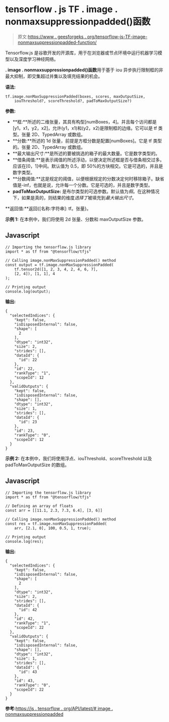 # tensorflow . js TF . image . nonmaxsuppressionpadded()函数

> 原文:[https://www . geesforgeks . org/tensorflow-js-TF-image-nonmaxsuppressionpadded-function/](https://www.geeksforgeeks.org/tensorflow-js-tf-image-nonmaxsuppressionpadded-function/)

Tensorflow.js 是谷歌开发的开源库，用于在浏览器或节点环境中运行机器学习模型以及深度学习神经网络。

**. image . nonmaxsuppressionpadded()函数**用于基于 iou 异步执行限制框的非最大抑制，即交集超过并集以及填充结果的机会。

**语法:**

```
tf.image.nonMaxSuppressionPadded(boxes, scores, maxOutputSize, 
    iouThreshold?, scoreThreshold?, padToMaxOutputSize?)
```

**参数:**

*   **框:**所述的二维张量，其具有构型[numBoxes，4]。并且每个访问都是[y1，x1，y2，x2]，允许(y1，x1)和(y2，x2)是限制框的边缘。它可以是 tf 类型。张量 2D、TypedArray 或数组。
*   **分数:**所述的 1d 张量，前提是方框分数是配置[numBoxes]。它是 tf 类型的。张量 2D、TypedArray 或数组。
*   **最大输出尺寸:**是所述的要被挑选的箱子的最大数量。它是数字类型的。
*   **借条阈值:**是表示阈值的所述浮动，以便决定所述框是否与借条相交过多。应该在[0，1]中间。默认值为 0.5，即 50%的方块相交。它是可选的，并且是数字类型。
*   **分数阈值:**这是规定的阈值，以便根据规定的分数决定何时移除箱子。缺省值是-inf，也就是说，允许每一个分数。它是可选的，并且是数字类型。
*   **padToMaxOutputSize:** 是布尔类型的可选参数。默认值为*假*。在这种情况下，如果是真的，则结果的维度*选择丁*被填充到*最大输出尺寸*。

**返回值:**返回{[名称:字符串]: tf。张量}。

**示例 1:** 在本例中，我们将使用 2d 张量、分数和 maxOutputSize 参数。

## Javascript

```
// Importing the tensorflow.js library
import * as tf from "@tensorflow/tfjs"

// Calling image.nonMaxSuppressionPadded() method
const output = tf.image.nonMaxSuppressionPadded(
    tf.tensor2d([1, 2, 3, 4, 2, 4, 6, 7], 
    [2, 4]), [1, 1], 4
);

// Printing output
console.log(output);
```

**输出:**

```
{
  "selectedIndices": {
    "kept": false,
    "isDisposedInternal": false,
    "shape": [
      2
    ],
    "dtype": "int32",
    "size": 2,
    "strides": [],
    "dataId": {
      "id": 22
    },
    "id": 22,
    "rankType": "1",
    "scopeId": 12
  },
  "validOutputs": {
    "kept": false,
    "isDisposedInternal": false,
    "shape": [],
    "dtype": "int32",
    "size": 1,
    "strides": [],
    "dataId": {
      "id": 23
    },
    "id": 23,
    "rankType": "0",
    "scopeId": 12
  }
}
```

**示例 2:** 在本例中，我们将使用浮点、iouThreshold、scoreThreshold 以及 padToMaxOutputSize 的数组。

## Javascript

```
// Importing the tensorflow.js library
import * as tf from "@tensorflow/tfjs"

// Defining an array of floats
const arr = [[11.1, 2.3, 7.3, 6.4], [3, 6]]

// Calling image.nonMaxSuppressionPadded() method
const res = tf.image.nonMaxSuppressionPadded(
    arr, [2.1, 0], 100, 0.5, 1, true);

// Printing output
console.log(res);
```

**输出:**

```
{
  "selectedIndices": {
    "kept": false,
    "isDisposedInternal": false,
    "shape": [
      2
    ],
    "dtype": "int32",
    "size": 2,
    "strides": [],
    "dataId": {
      "id": 42
    },
    "id": 42,
    "rankType": "1",
    "scopeId": 22
  },
  "validOutputs": {
    "kept": false,
    "isDisposedInternal": false,
    "shape": [],
    "dtype": "int32",
    "size": 1,
    "strides": [],
    "dataId": {
      "id": 43
    },
    "id": 43,
    "rankType": "0",
    "scopeId": 22
  }
}
```

**参考:**[https://js . tensorflow . org/API/latest/# image . nonmaxsuppressionpadded](https://js.tensorflow.org/api/latest/#image.nonMaxSuppressionPadded)
